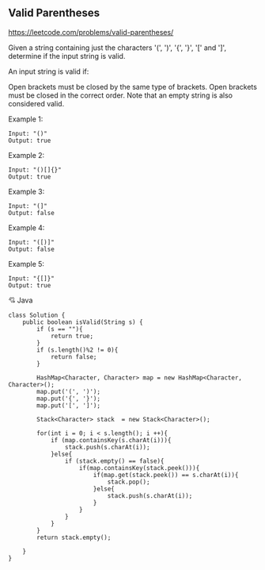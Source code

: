 ## Valid Parentheses
https://leetcode.com/problems/valid-parentheses/

Given a string containing just the characters '(', ')', '{', '}', '[' and ']', determine if the input string is valid.

An input string is valid if:

Open brackets must be closed by the same type of brackets.
Open brackets must be closed in the correct order.
Note that an empty string is also considered valid.

Example 1:

    Input: "()"
    Output: true
Example 2:

    Input: "()[]{}"
    Output: true
Example 3:

    Input: "(]"
    Output: false
Example 4:

    Input: "([)]"
    Output: false
Example 5:

    Input: "{[]}"
    Output: true
  :cupid: Java 
  
    class Solution {
        public boolean isValid(String s) {
            if (s == ""){
                return true;
            }
            if (s.length()%2 != 0){
                return false;
            }

            HashMap<Character, Character> map = new HashMap<Character, Character>();
            map.put('(', ')');
            map.put('{', '}');
            map.put('[', ']');

            Stack<Character> stack  = new Stack<Character>();

            for(int i = 0; i < s.length(); i ++){
                if (map.containsKey(s.charAt(i))){
                    stack.push(s.charAt(i));
                }else{
                    if (stack.empty() == false){
                        if(map.containsKey(stack.peek())){
                            if(map.get(stack.peek()) == s.charAt(i)){
                                stack.pop();
                            }else{
                                stack.push(s.charAt(i));
                            }
                        }
                    }
                }          
            }
            return stack.empty();

        }
    }
                
